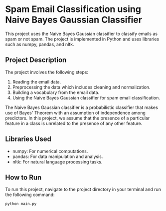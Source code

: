 # Spam Email Classification using Naive Bayes Gaussian Classifier

This project uses the Naive Bayes Gaussian classifier to classify emails as spam or not spam. The project is implemented in Python and uses libraries such as numpy, pandas, and nltk.

## Project Description

The project involves the following steps:
1. Reading the email data.
2. Preprocessing the data which includes cleaning and normalization.
3. Building a vocabulary from the email data.
4. Using the Naive Bayes Gaussian classifier for spam email classification.

The Naive Bayes Gaussian classifier is a probabilistic classifier that makes use of Bayes' Theorem with an assumption of independence among predictors. In this project, we assume that the presence of a particular feature in a class is unrelated to the presence of any other feature.

## Libraries Used
- numpy: For numerical computations.
- pandas: For data manipulation and analysis.
- nltk: For natural language processing tasks.

## How to Run

To run this project, navigate to the project directory in your terminal and run the following command:

```bash
python main.py
